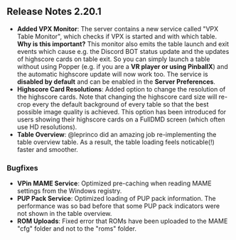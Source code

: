 ## Release Notes 2.20.1

- **Added VPX Monitor**: The server contains a new service called "VPX Table Monitor", which checks if VPX is started and with which table. **Why is this important?** This monitor also emits the table launch and exit events which cause e.g. the Discord BOT status update and the updates of highscore cards on table exit. So you can simply launch a table without using Popper (e.g. if you are a **VR player or using PinballX**) and the automatic highscore update will now work too. The service is **disabled by default** and can be enabled in the **Server Preferences**. 
- **Highscore Card Resolutions**: Added option to change the resolution of the highscore cards. Note that changing the highscore card size will re-crop every the default background of every table so that the best possible image quality is achieved. This option has been introduced for users showing their highscore cards on a FullDMD screen (which often use HD resolutions).
- **Table Overview**: @leprinco did an amazing job re-implementing the table overview table. As a result, the table loading feels noticable(!) faster and smoother.

### Bugfixes

- **VPin MAME Service**: Optimized pre-caching when reading MAME settings from the Windows registry.
- **PUP Pack Service**: Optimized loading of PUP pack information. The performance was so bad before that some PUP pack indicators were not shown in the table overview.
- **ROM Uploads**: Fixed error that ROMs have been uploaded to the MAME "cfg" folder and not to the "roms" folder. 